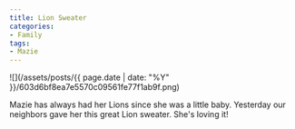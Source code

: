 ```yaml
---
title: Lion Sweater
categories:
- Family
tags:
- Mazie
---
```


![](/assets/posts/{{ page.date | date: "%Y" }}/603d6bf8ea7e5570c09561fe77f1ab9f.png)
  



Mazie has always had her Lions since she was a little baby. Yesterday our neighbors gave her this great Lion sweater. She's loving it!
